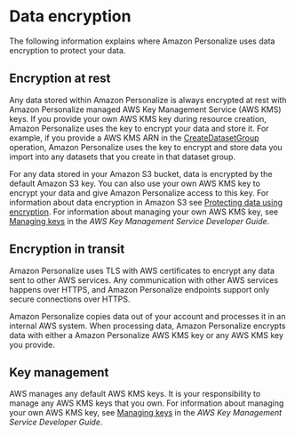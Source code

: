 # Data encryption<a name="data-encryption"></a>

The following information explains where Amazon Personalize uses data encryption to protect your data\.

## Encryption at rest<a name="data-protection-at-rest"></a>

Any data stored within Amazon Personalize is always encrypted at rest with Amazon Personalize managed AWS Key Management Service \(AWS KMS\) keys\. If you provide your own AWS KMS key during resource creation, Amazon Personalize uses the key to encrypt your data and store it\. For example, if you provide a AWS KMS ARN in the [CreateDatasetGroup](API_CreateDatasetGroup.md) operation, Amazon Personalize uses the key to encrypt and store data you import into any datasets that you create in that dataset group\. 

For any data stored in your Amazon S3 bucket, data is encrypted by the default Amazon S3 key\. You can also use your own AWS KMS key to encrypt your data and give Amazon Personalize access to this key\. For information about data encryption in Amazon S3 see [Protecting data using encryption](https://docs.aws.amazon.com/AmazonS3/latest/userguide/UsingEncryption.html)\. For information about managing your own AWS KMS key, see [Managing keys](https://docs.aws.amazon.com/kms/latest/developerguide/overview.html) in the *AWS Key Management Service Developer Guide*\. 

## Encryption in transit<a name="data-protection-in-transit"></a>

 Amazon Personalize uses TLS with AWS certificates to encrypt any data sent to other AWS services\. Any communication with other AWS services happens over HTTPS, and Amazon Personalize endpoints support only secure connections over HTTPS\. 

 Amazon Personalize copies data out of your account and processes it in an internal AWS system\. When processing data, Amazon Personalize encrypts data with either a Amazon Personalize AWS KMS key or any AWS KMS key you provide\. 

## Key management<a name="data-protection-keys"></a>

AWS manages any default AWS KMS keys\. It is your responsibility to manage any AWS KMS keys that you own\. For information about managing your own AWS KMS key, see [Managing keys](https://docs.aws.amazon.com/kms/latest/developerguide/overview.html) in the *AWS Key Management Service Developer Guide*\. 
